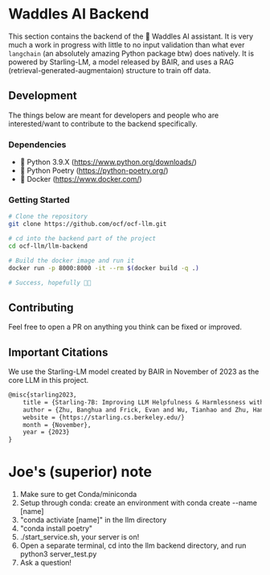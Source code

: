 # Waddles AI Backend

This section contains the backend of the 🐧 Waddles AI assistant. It is very much a work in progress with little to no input validation than what ever `langchain` (an absolutely amazing Python package btw) does natively. It is powered by Starling-LM, a model released by BAIR, and uses a RAG (retrieval-generated-augmentaion) structure to train off data.

## Development
The things below are meant for developers and people who are interested/want to contribute to the backend specifically.

### Dependencies

* 🐍 Python 3.9.X (<https://www.python.org/downloads/>)
* 🎤 Python Poetry (<https://python-poetry.org/>)
* 🐳 Docker (<https://www.docker.com/>)

### Getting Started

```bash
# Clone the repository
git clone https://github.com/ocf/ocf-llm.git

# cd into the backend part of the project
cd ocf-llm/llm-backend

# Build the docker image and run it
docker run -p 8000:8000 -it --rm $(docker build -q .)

# Success, hopefully 🤞🏼
```

## Contributing

Feel free to open a PR on anything you think can be fixed or improved.

## Important Citations

We use the Starling-LM model created by BAIR in November of 2023 as the core LLM in this project.

```LaTex
@misc{starling2023,
    title = {Starling-7B: Improving LLM Helpfulness & Harmlessness with RLAIF},
    author = {Zhu, Banghua and Frick, Evan and Wu, Tianhao and Zhu, Hanlin and Jiao, Jiantao},
    website = {https://starling.cs.berkeley.edu/}
    month = {November},
    year = {2023}
}
```

# Joe's (superior) note
1. Make sure to get Conda/miniconda
2. Setup through conda: create an environment with conda create --name [name]
3. "conda activiate [name]" in the llm directory
4. "conda install poetry"
5. ./start_service.sh, your server is on!
6. Open a separate terminal, cd into the llm backend directory, and run python3 server_test.py
7. Ask a question!